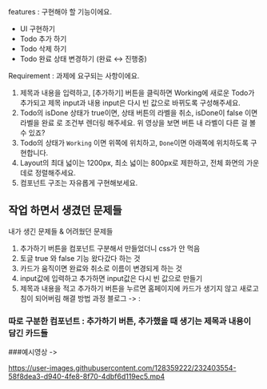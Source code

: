 features : 구현해야 할 기능이에요.

- UI 구현하기
- Todo 추가 하기
- Todo 삭제 하기
- Todo 완료 상태 변경하기 (완료 ↔ 진행중)

Requirement : 과제에 요구되는 사항이에요.
1. 제목과 내용을 입력하고, [추가하기] 버튼을 클릭하면 Working에 새로운 Todo가 추가되고 제목 input과 내용 input은 다시 빈 값으로 바뀌도록 구성해주세요.
2. Todo의 isDone 상태가 true이면, 상태 버튼의 라벨을 취소, isDone이 false 이면 라벨을 완료 로 조건부 렌더링 해주세요. 위 영상을 보면 버튼 내 라벨이 다른 걸 볼 수 있죠?
3. Todo의 상태가 `Working` 이면 위쪽에 위치하고, `Done`이면 아래쪽에 위치하도록 구현합니다.
4. Layout의 최대 넓이는 1200px, 최소 넓이는 800px로 제한하고, 전체 화면의 가운데로 정렬해주세요.
5. 컴포넌트 구조는 자유롭게 구현해보세요.

## 작업 하면서 생겼던 문제들
내가 생긴 문제들 & 어려웠던 문제들
1. 추가하기 버튼을 컴포넌트 구분해서 만들었더니 css가 안 먹음
2. 토글 true 와 false 기능 왔다갔다 하는 것
3. 카드가 움직이면 완료와 취소로 이름이 변경되게 하는 것
4. input값에 입력하고 추가하면 input값은 다시 빈 값으로 만들기
5. 제목과 내용을 적고 추가하기 버튼을 누르면 홈페이지에 카드가 생기지 않고 새로고침이 되어버림
해결 방법 과정 블로그 -> : 

### 따로 구분한 컴포넌트 : 추가하기 버튼, 추가했을 때 생기는 제목과 내용이 담긴 카드들

###예시영상
->

https://user-images.githubusercontent.com/128359222/232403554-58f8dea3-d940-4fe8-8f70-4dbf6d119ec5.mp4

